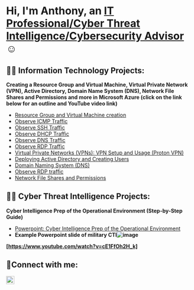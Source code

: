 <h1>Hi, I'm Anthony, an <a href="https://linkedin.com/in/anthony-l-jones-m-s-04a2a7258">IT Professional/Cyber Threat Intelligence/Cybersecurity Advisor</a>☺</h1>

<h2>👨‍💻 Information Technology Projects:</h2>
   <b>Creating a Resource Group and Virtual Machine, Virtual Private Network (VPN), Active Directory, Domain Name System (DNS), Network File Shares and Permissions and more in Microsoft Azure (click on the link below for an outline and YouTube video link)</b>

  - [Resource Group and Virtual Machine creation](https://github.com/Searcher121978/Microsoft-Azure-Virtual-Machine-Resource-Group)
  - [Observe ICMP Traffic](https://github.com/Searcher121978/Observe-ICMP-Traffic)
  - [Observe SSH Traffic](https://github.com/Searcher121978/Observe-SSH-Traffic)
  - [Observe DHCP Traffic](https://github.com/Searcher121978/Observe-DHCP-Traffic)
  - [Observe DNS Traffic](https://github.com/Searcher121978/Observe-DNS-Traffic)
  - [Observe RDP Traffic](https://github.com/Searcher121978/Observe-RDP-Traffic)
  - [Virtual Private Networks (VPNs): VPN Setup and Usage (Proton VPN)](https://github.com/Searcher121978/VPN-setup)
  - [Deploying Active Directory and Creating Users](https://github.com/Searcher121978/Deploying-Active-Directory-and-Creating-Users)
  - [Domain Naming System (DNS)](https://github.com/Searcher121978/Observe-DNS-Traffic)
  - [Observe RDP traffic](https://github.com/Searcher121978/Observe-RDP-Traffic)
  - [Network File Shares and Permissions](https://github.com/Searcher121978/Network-File-Shares-and-Permissions)
 
    
<h2>👨‍💻 Cyber Threat Intelligence Projects:</h2>

   <b>Cyber Intelligence Prep of the Operational Environment (Step-by-Step Guide)</b>
  - [Powerpoint: Cyber Intelligence Prep of the Operational Environment](https://github.com/Searcher121978/cyber-IntelPOE)
- <b>**Example Powerpoint slide of military CTI**![image](https://github.com/Searcher121978/anthonyj1978/assets/124515149/30afadb5-051f-4d5d-8d7b-89572cad413c)
 
[https://www.youtube.com/watch?v=cE1FfOh2H_k]
<h2>🤳Connect with me:</h2>

[<img align="left" alt="Josh | LinkedIn" width="22px" src="https://cdn.jsdelivr.net/npm/simple-icons@v3/icons/linkedin.svg" />][linkedin]

[linkedin]: www.linkedin.com/in/anthony-l-jones-m-s-04a2a7258 
